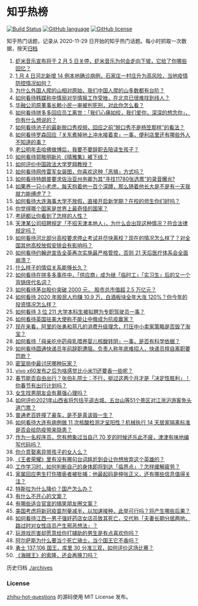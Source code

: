# 知乎热榜
[![Build Status](https://github.com/ToWeLong/zhihu-hot-questions/workflows/CI/badge.svg)](https://github.com/ToWeLong/zhihu-hot-questions/actions)
[![GitHub language](https://img.shields.io/badge/language-golang-orange.svg)](https://golang.org/)
[![GitHub license](https://img.shields.io/github/license/ToWeLong/zhihu-hot-questions)](https://github.com/ToWeLong/zhihu-hot-questions/blob/main/LICENSE)

知乎热门话题，记录从 2020-11-29 日开始的知乎热门话题。每小时抓取一次数据，按天[归档](./archives)

<!-- BEGIN -->

1. [虾米音乐宣布将于 2 月 5 日关停，虾米音乐为何会走向下坡，它给了你哪些回忆？](https://www.zhihu.com/question/437935314)
1. [1 月 4 日河北新增 14 例本地确诊病例，石家庄一村庄升为高风险，当地疫情防控情况如何？](https://www.zhihu.com/question/437919573)
1. [为什么外国人爬的山相对原始，我们中国人爬的山多数都有台阶？](https://www.zhihu.com/question/437207687)
1. [如何看待韩媒称中情局对华情报工作受挫，在北京已很难找到线人？](https://www.zhihu.com/question/437918712)
1. [华融公司原董事长赖小民一审被判死刑，对此你怎么看？](https://www.zhihu.com/question/437997866)
1. [如何看待拼多多回应员工离世：「我们心痛如绞，我们爱你，深深的想念你」，你有什么想说的？](https://www.zhihu.com/question/437831083)
1. [如何看待池子的最新脱口秀视频，回应之前“脱口秀不是杨笠那样”的看法？](https://www.zhihu.com/question/437882093)
1. [如何看待罗森回应「关东煮掉地上冲水接着卖」一事，便利店里还有哪些外人不知道的事？](https://www.zhihu.com/question/437925753)
1. [老公明年去哈佛做博后，我要不要辞职去陪读生孩子？](https://www.zhihu.com/question/304754968)
1. [如何看待郭敬明新片《晴雅集》被下线？](https://www.zhihu.com/question/437904154)
1. [如何评价中国政法大学罗翔教授？](https://www.zhihu.com/question/378314247)
1. [如何看待网传雷军女装图，你喜欢这种「恶搞」方式吗？](https://www.zhihu.com/question/437790603)
1. [如何看待特朗普要求佐治亚州务卿为其“寻找11780张选票”的录音曝光?](https://www.zhihu.com/question/437803848)
1. [如果养一只小老虎，每天抱着他一百个深蹲，那么随着他长大是不是有一天我就力能缚虎了？](https://www.zhihu.com/question/437834455)
1. [如何看待大连海事大学不放假，直接开启新学期？在校的师生你们好吗？](https://www.zhihu.com/question/437968750)
1. [你觉得哪个国家是世界上最奇怪的国家？](https://www.zhihu.com/question/391549284)
1. [考研都让你看到了怎样的人性？](https://www.zhihu.com/question/348014746)
1. [天津某公司招聘规定「不招天津本地人」，为什么会出现这种情况？符合法律规定吗？](https://www.zhihu.com/question/437897311)
1. [如何看待河北部分高校要求停止考试并尽快离校？现在的情况怎么样了？对全国其他高校放假安排会有影响吗？](https://www.zhihu.com/question/437944357)
1. [如何看待约翰逊宣告全英再次实施最严格管控，否则 21 天后医疗体系会全面崩溃？](https://www.zhihu.com/question/437920084)
1. [什么样子的情侣关系能够长久？](https://www.zhihu.com/question/435769097)
1. [如何看待在拼多多事件中，「供应商」成为继「临时工」「实习生」后的又一个背锅侠代名词？](https://www.zhihu.com/question/437876458)
1. [如何看待茅台股价突破 2000 元， 股市总市值超 2.5 万亿元？](https://www.zhihu.com/question/437796267)
1. [如何看待 2020 年股民人均赚 10.9 万，白酒板块全年大涨 120%？你今年的投资情况怎么样？](https://www.zhihu.com/question/437320460)
1. [如何看待 3 位 211 大学本科生被拟聘为专职驾驶员一事？](https://www.zhihu.com/question/437948397)
1. [如何看待英国驻美大使称不能让中俄成为抗疫赢家？](https://www.zhihu.com/question/437916577)
1. [现在来看，阿里的张勇和蒋凡的消费升级理念，打压中小卖家策略是否毁了淘宝？](https://www.zhihu.com/question/437709457)
1. [如何看待「母亲吃中药母乳喂养婴儿核酸转阴」一事，是否有科学依据？](https://www.zhihu.com/question/437841641)
1. [如何看待圆通快递员年前辞职遭阻，负责人称年底难招人，快递员擅自离职要罚款？](https://www.zhihu.com/question/437943527)
1. [密室局中最讨厌哪种玩家？](https://www.zhihu.com/question/425299177)
1. [vivo x60发布之后为啥感觉比小米11还要香一些呢？](https://www.zhihu.com/question/437085029)
1. [春节能否自由出行？张伯礼院士：不行，挺过这两个月才是「决定性胜利」！你春节有出行计划吗？](https://www.zhihu.com/question/437770306)
1. [女生找男朋友会有慕强心理吗？](https://www.zhihu.com/question/336232954)
1. [如何评价2021年山西省将包括平遥古城、五台山等51个景区对江浙沪游客免头道门票？](https://www.zhihu.com/question/437710299)
1. [普通老百姓撞了豪车，是不是真该毁一生？](https://www.zhihu.com/question/30340143)
1. [如何看待大连有病例做 11 次核酸检测才呈阳性？机械执行 14 天居家隔离标准是否会给防疫带来隐患？](https://www.zhihu.com/question/437829990)
1. [作为一名程序员，您有想象过当自己 70 岁的时候还乐此不疲，津津有味地编写代码吗？](https://www.zhihu.com/question/435809669)
1. [你介意娶离异带孩子的女人么？](https://www.zhihu.com/question/23767446)
1. [《王者荣耀》里有没有哪句台词尴尬到会让你想放弃这个英雄的？](https://www.zhihu.com/question/421011240)
1. [工作学习时，如何判断自己的身体即将到达「临界点」？怎样缓解疲劳？](https://www.zhihu.com/question/437928389)
1. [家属回应男生打伤猥亵者被批捕：他最起码是伸张正义，还有哪些信息值得关注？](https://www.zhihu.com/question/437949004)
1. [特斯拉为什么降价？国产怎么办？](https://www.zhihu.com/question/437509545)
1. [有什么不开心的文案？](https://www.zhihu.com/question/431597818)
1. [有哪些适合官宣的搞笑朋友圈文案？](https://www.zhihu.com/question/430157614)
1. [美国考虑将新冠疫苗剂量减半，以加速接种，此举可行吗？将产生哪些后果？](https://www.zhihu.com/question/437807369)
1. [如何看待江西一男子强奸药店女店员致其死亡，交代称「夫妻长期分居两地，路过时对女性店员产生邪恶想法」？](https://www.zhihu.com/question/437994247)
1. [玩游戏厉害却愿意给你打辅助的男生是有点喜欢你吗？](https://www.zhihu.com/question/437237052)
1. [阿尔萨斯为什么要当个死亡骑士，当个国王它不香吗？](https://www.zhihu.com/question/437546831)
1. [勇士 137:106 国王，库里 30 分准三双，如何评价这场比赛？](https://www.zhihu.com/question/437934807)
1. [《海贼王》的索隆，还会再换刀吗？](https://www.zhihu.com/question/437296904)

<!-- END -->

历史归档 [./archives](./archives)


### License
[zhihu-hot-questions](https://github.com/towelong/zhihu-hot-questions) 的源码使用 MIT License 发布。